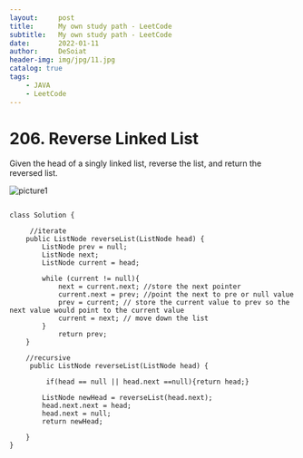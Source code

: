 ```yaml
---
layout:     post
title:      My own study path - LeetCode
subtitle:   My own study path - LeetCode
date:       2022-01-11
author:     DeSoiat
header-img: img/jpg/11.jpg
catalog: true
tags: 
    - JAVA
    - LeetCode
---
```



# 206. Reverse Linked List

Given the head of a singly linked list, reverse the list, and return the reversed list.

![picture1](https://assets.leetcode.com/uploads/2021/02/19/rev1ex1.jpg)

```

class Solution {

     //iterate
    public ListNode reverseList(ListNode head) {
        ListNode prev = null; 
        ListNode next;
        ListNode current = head;

        while (current != null){
            next = current.next; //store the next pointer
            current.next = prev; //point the next to pre or null value 
            prev = current; // store the current value to prev so the next value would point to the current value
            current = next; // move down the list
        }
            return prev; 
    }
    
    //recursive
     public ListNode reverseList(ListNode head) {
        
         if(head == null || head.next ==null){return head;}
     
        ListNode newHead = reverseList(head.next);
        head.next.next = head;
        head.next = null;
        return newHead;
        
    }
}
```







